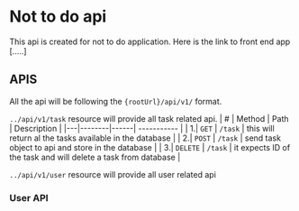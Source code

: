 # Not to do api

This api is created for not to do application.
Here is the link to front end app [.....]

## APIS

All the api will be following the `{rootUrl}/api/v1/` format.

`../api/v1/task` resource will provide all task related api.
| # | Method | Path | Description |
|---|--------|------| ----------- |
| 1.| `GET` | `/task` | this will return al the tasks available in the database |
| 2.| `POST` | `/task` | send task object to api and store in the database |
| 3.| `DELETE` | `/task` | it expects ID of the task and will delete a task from database |

`../api/v1/user` resource will provide all user related api

### User API
